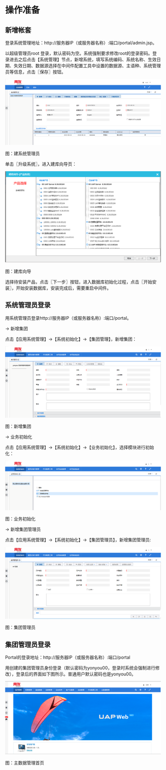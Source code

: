 # 操作准备

## 新增帐套

登录系统管理地址：http://服务器IP（或服务器名称）:端口/portal/admin.jsp。

以超级管理员root 登录，默认密码为空。系统强制要求修改root的登录密码。登录进去之后点击【系统管理】节点，新增系统，填写系统编码、系统名称、生效日期、失效日期、数据源选择在中间件配置工具中设置的数据源、主语种、系统管理员等信息，点击〖保存〗按钮。

![](/articles/mdm/3-/images/image2.png)

图：建系统管理员

单击〖升级系统〗，进入建库向导页：

![](/articles/mdm/3-/images/image3.png)

图：建库向导

选择待安装产品，点击〖下一步〗按钮，进入数据库初始化过程，点击〖开始安装〗，开始安装数据库，安装完成后，需要重启中间件。

## 系统管理员登录

用系统管理员登录http://服务器IP（或服务器名称）:端口/portal。

→ 新增集团

点击【应用系统管理】→【系统初始化】→【集团管理】，新增集团：

![](/articles/mdm/3-/images/image4.png)

图：新增集团

→ 业务初始化

点击【应用系统管理】→【系统初始化】→【业务初始化】，选择模块进行初始化：

![](/articles/mdm/3-/images/image5.png)

图：业务初始化

→ 新增集团管理员

点击【应用系统管理】→【系统初始化】→【集团管理员】，新增集团管理员:

![](/articles/mdm/3-/images/image6.png)

图：集团管理员

## 集团管理员登录

Portal的登录地址：http://服务器IP（或服务器名称）:端口/portal

用创建的集团管理员身份登录（默认密码为yonyou00，登录时系统会强制进行修改），登录后的界面如下图所示。普通用户默认密码也是yonyou00。

![](/articles/mdm/3-/images/image7.png)

图：主数据管理首页



